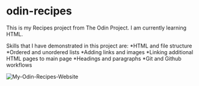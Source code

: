 # odin-recipes
This is my Recipes project from The Odin Project. I am currently learning HTML.

Skills that I have demonstrated in this project are:
    *HTML and file structure
    *Ordered and unordered lists
    *Adding links and images
    *Linking additional HTML pages to main page
    *Headings and paragraphs
    *Git and Github workflows
    
![My-Odin-Recipes-Website](https://user-images.githubusercontent.com/89708157/132997842-9f9dcf8b-2b86-4c3c-b0cd-f17b76592c9f.png)
